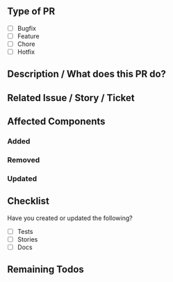 <!--
Please remove any headlines which are unaffected or not applicable.
So if you haven't added anything, please delete the Added headline from the Changelog
-->

## Type of PR

*   [ ] Bugfix
*   [ ] Feature
*   [ ] Chore
*   [ ] Hotfix

## Description / What does this PR do?

## Related Issue / Story / Ticket

## Affected Components

### Added

### Removed

### Updated

## Checklist

Have you created or updated the following?

*   [ ] Tests
*   [ ] Stories
*   [ ] Docs

## Remaining Todos

